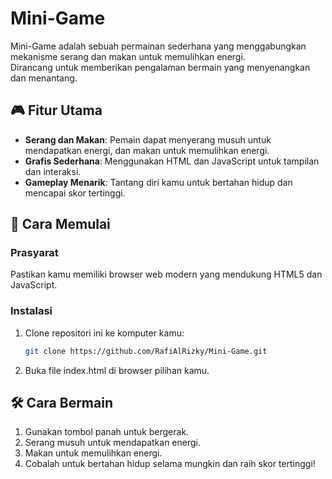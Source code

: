 # Mini-Game

Mini-Game adalah sebuah permainan sederhana yang menggabungkan mekanisme serang dan makan untuk memulihkan energi.  
Dirancang untuk memberikan pengalaman bermain yang menyenangkan dan menantang.

## 🎮 Fitur Utama

- **Serang dan Makan**: Pemain dapat menyerang musuh untuk mendapatkan energi, dan makan untuk memulihkan energi.
- **Grafis Sederhana**: Menggunakan HTML dan JavaScript untuk tampilan dan interaksi.
- **Gameplay Menarik**: Tantang diri kamu untuk bertahan hidup dan mencapai skor tertinggi.

## 🚀 Cara Memulai

### Prasyarat

Pastikan kamu memiliki browser web modern yang mendukung HTML5 dan JavaScript.

### Instalasi

1. Clone repositori ini ke komputer kamu:

   ```bash
   git clone https://github.com/RafiAlRizky/Mini-Game.git

2. Buka file index.html di browser pilihan kamu.

## 🛠️ Cara Bermain

1. Gunakan tombol panah untuk bergerak.
2. Serang musuh untuk mendapatkan energi.
3. Makan untuk memulihkan energi.
4. Cobalah untuk bertahan hidup selama mungkin dan raih skor tertinggi!
